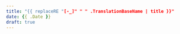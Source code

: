 ```yaml
---
title: "{{ replaceRE "[-_]" " " .TranslationBaseName | title }}"
date: {{ .Date }}
draft: true
---
```

